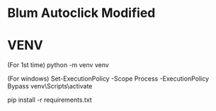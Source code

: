 # Blum Autoclick Modified

# VENV

(For 1st time)
python -m venv venv

(For windows)
Set-ExecutionPolicy -Scope Process -ExecutionPolicy Bypass
venv\Scripts\activate

pip install -r requirements.txt